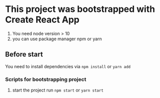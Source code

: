 # This project was bootstrapped with Create React App

1) You need node version > 10
2) you can use package manager npm or yarn

## Before start
You need to install dependencies via `npm install` or `yarn add`

### Scripts for bootstrapping project
1) start the project run
   `npm start` or `yarn start`
   
